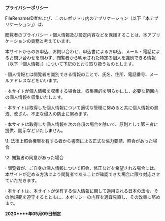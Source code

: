 **プライバシーポリシー**

 

FileRenamerDiffおよび、このレポジトリ内のアプリケーション（以下「本アプリケーション」）は、

閲覧者のプライバシー・個人情報及び設定内容などを保護することは、本アプリケーションの責務と考えています。

 

本サイトからのお申込、お問い合わせ、申込書によるお申込、メール・電話によるお問い合わせを問わず、閲覧者から明示された特定の個人を識別できる情報（以下「個人情報」）について下記のとおり取り扱うものとします。

 

·     個人情報とは閲覧者を識別できる情報のことで、氏名、住所、電話番号、メールアドレスなどをいいます。

 

·     本サイトが個人情報を収集する場合は、収集目的を明らかにし、必要な範囲内の個人情報を収集いたします。

 

·     本サイトは取得した個人情報について適切な管理に努めると共に個人情報の漏洩、改ざん、不正な侵入の防止に努めます。

 

·     本サイトは取得した個人情報を次の各項の場合を除いて、原則として第三者に提供、開示などいたしません。 

 

\1.   法律上照会権限を有する者から書面による正式な協力要請、照会があった場合

 

\2.   閲覧者の同意があった場合

 

·     閲覧者が、ご自身の個人情報について照会、修正などを希望される場合には、本サイトが定める方法により閲覧者であることが確認できた場合に限り対応させていただきます。

 

·     本サイトは、本サイトが保有する個人情報に関して適用される日本の法令、その他規範を遵守するとともに、本ポリシーの内容を適宜見直し、その改善に努めます。

 

**2020****年05月09日制定**